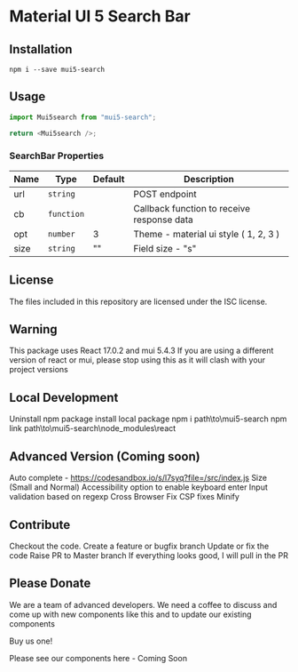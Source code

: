 # Material UI 5 Search Bar

## Installation

```shell
npm i --save mui5-search
```

## Usage

```js
import Mui5search from "mui5-search";

return <Mui5search />;
```

### SearchBar Properties

| Name            | Type        | Default          | Description                                             |
| --------------- | --------    | ---------------- | ------------------------------------------------------- |
| url             | `string`    |                  | POST endpoint                                           |
| cb              | `function`  |                  | Callback function to receive response data              |
| opt             | `number`    | 3                | Theme - material ui style ( 1, 2, 3 )                   |
| size            | `string`    | ""               | Field size - "s"                                        |

## License

The files included in this repository are licensed under the ISC license.


## Warning

This package uses React 17.0.2 and mui 5.4.3
If you are using a different version of react or mui, please stop using this as it will clash with your project versions

## Local Development

Uninstall npm package
install local package npm i path\to\mui5-search
npm link path\to\mui5-search\node_modules\react

## Advanced Version (Coming soon)

Auto complete - https://codesandbox.io/s/l7syq?file=/src/index.js
Size (Small and Normal)
Accessibility
option to enable keyboard enter
Input validation based on regexp
Cross Browser Fix
CSP fixes
Minify



## Contribute

Checkout the code.
Create a feature or bugfix branch
Update or fix the code
Raise PR to Master branch
If everything looks good, I will pull in the PR


## Please Donate

We are a team of advanced developers.
We need a coffee to discuss and come up with new components like this and to update our existing components

Buy us one!

Please see our components here - Coming Soon